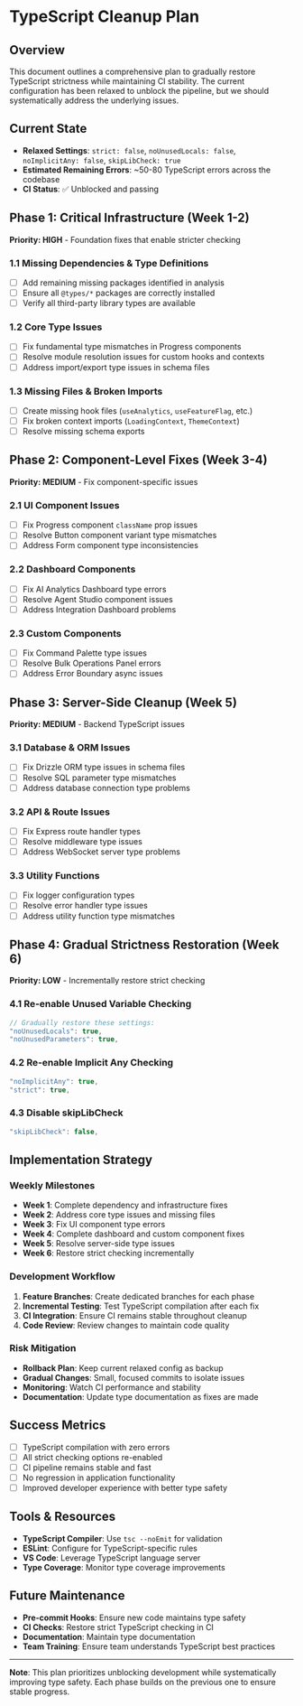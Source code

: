 # TypeScript Cleanup Plan

## Overview
This document outlines a comprehensive plan to gradually restore TypeScript strictness while maintaining CI stability. The current configuration has been relaxed to unblock the pipeline, but we should systematically address the underlying issues.

## Current State
- **Relaxed Settings**: `strict: false`, `noUnusedLocals: false`, `noImplicitAny: false`, `skipLibCheck: true`
- **Estimated Remaining Errors**: ~50-80 TypeScript errors across the codebase
- **CI Status**: ✅ Unblocked and passing

## Phase 1: Critical Infrastructure (Week 1-2)
**Priority: HIGH** - Foundation fixes that enable stricter checking

### 1.1 Missing Dependencies & Type Definitions
- [ ] Add remaining missing packages identified in analysis
- [ ] Ensure all `@types/*` packages are correctly installed
- [ ] Verify all third-party library types are available

### 1.2 Core Type Issues
- [ ] Fix fundamental type mismatches in Progress components
- [ ] Resolve module resolution issues for custom hooks and contexts
- [ ] Address import/export type issues in schema files

### 1.3 Missing Files & Broken Imports
- [ ] Create missing hook files (`useAnalytics`, `useFeatureFlag`, etc.)
- [ ] Fix broken context imports (`LoadingContext`, `ThemeContext`)
- [ ] Resolve missing schema exports

## Phase 2: Component-Level Fixes (Week 3-4)
**Priority: MEDIUM** - Fix component-specific issues

### 2.1 UI Component Issues
- [ ] Fix Progress component `className` prop issues
- [ ] Resolve Button component variant type mismatches
- [ ] Address Form component type inconsistencies

### 2.2 Dashboard Components
- [ ] Fix AI Analytics Dashboard type errors
- [ ] Resolve Agent Studio component issues
- [ ] Address Integration Dashboard problems

### 2.3 Custom Components
- [ ] Fix Command Palette type issues
- [ ] Resolve Bulk Operations Panel errors
- [ ] Address Error Boundary async issues

## Phase 3: Server-Side Cleanup (Week 5)
**Priority: MEDIUM** - Backend TypeScript issues

### 3.1 Database & ORM Issues
- [ ] Fix Drizzle ORM type issues in schema files
- [ ] Resolve SQL parameter type mismatches
- [ ] Address database connection type problems

### 3.2 API & Route Issues
- [ ] Fix Express route handler types
- [ ] Resolve middleware type issues
- [ ] Address WebSocket server type problems

### 3.3 Utility Functions
- [ ] Fix logger configuration types
- [ ] Resolve error handler type issues
- [ ] Address utility function type mismatches

## Phase 4: Gradual Strictness Restoration (Week 6)
**Priority: LOW** - Incrementally restore strict checking

### 4.1 Re-enable Unused Variable Checking
```typescript
// Gradually restore these settings:
"noUnusedLocals": true,
"noUnusedParameters": true,
```

### 4.2 Re-enable Implicit Any Checking
```typescript
"noImplicitAny": true,
"strict": true,
```

### 4.3 Disable skipLibCheck
```typescript
"skipLibCheck": false,
```

## Implementation Strategy

### Weekly Milestones
- **Week 1**: Complete dependency and infrastructure fixes
- **Week 2**: Address core type issues and missing files
- **Week 3**: Fix UI component type errors
- **Week 4**: Complete dashboard and custom component fixes
- **Week 5**: Resolve server-side type issues
- **Week 6**: Restore strict checking incrementally

### Development Workflow
1. **Feature Branches**: Create dedicated branches for each phase
2. **Incremental Testing**: Test TypeScript compilation after each fix
3. **CI Integration**: Ensure CI remains stable throughout cleanup
4. **Code Review**: Review changes to maintain code quality

### Risk Mitigation
- **Rollback Plan**: Keep current relaxed config as backup
- **Gradual Changes**: Small, focused commits to isolate issues
- **Monitoring**: Watch CI performance and stability
- **Documentation**: Update type documentation as fixes are made

## Success Metrics
- [ ] TypeScript compilation with zero errors
- [ ] All strict checking options re-enabled
- [ ] CI pipeline remains stable and fast
- [ ] No regression in application functionality
- [ ] Improved developer experience with better type safety

## Tools & Resources
- **TypeScript Compiler**: Use `tsc --noEmit` for validation
- **ESLint**: Configure for TypeScript-specific rules
- **VS Code**: Leverage TypeScript language server
- **Type Coverage**: Monitor type coverage improvements

## Future Maintenance
- **Pre-commit Hooks**: Ensure new code maintains type safety
- **CI Checks**: Restore strict TypeScript checking in CI
- **Documentation**: Maintain type documentation
- **Team Training**: Ensure team understands TypeScript best practices

---

**Note**: This plan prioritizes unblocking development while systematically improving type safety. Each phase builds on the previous one to ensure stable progress.